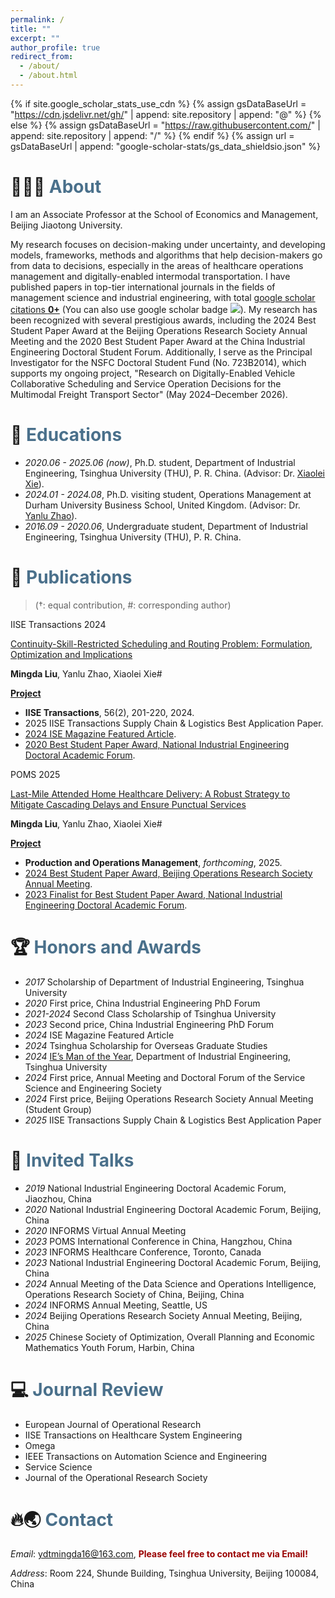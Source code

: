 ```yaml
---
permalink: /
title: ""
excerpt: ""
author_profile: true
redirect_from: 
  - /about/
  - /about.html
---
```


{% if site.google_scholar_stats_use_cdn %}
{% assign gsDataBaseUrl = "https://cdn.jsdelivr.net/gh/" | append: site.repository | append: "@" %}
{% else %}
{% assign gsDataBaseUrl = "https://raw.githubusercontent.com/" | append: site.repository | append: "/" %}
{% endif %}
{% assign url = gsDataBaseUrl | append: "google-scholar-stats/gs_data_shieldsio.json" %}


<span class='anchor' id='about-me'></span>
# 🙋‍♂️🎉 <font color="#4A708B">About</font>
I am an Associate Professor at the School of Economics and Management, Beijing Jiaotong University. 

My research focuses on decision-making under uncertainty, and developing models, frameworks, methods and algorithms that help decision-makers go from data to decisions, especially in the areas of healthcare operations management and digitally-enabled intermodal transportation. I have published papers in top-tier international journals in the fields of management science and industrial engineering, with total <a href='https://scholar.google.com/citations?user=q1cdK9sAAAAJ'>google scholar citations <strong><span id='total_cit'>0+</span></strong></a> (You can also use google scholar badge <a href='https://scholar.google.com/citations?user=q1cdK9sAAAAJ'><img src="https://img.shields.io/endpoint?url={{ url | url_encode }}&logo=Google%20Scholar&labelColor=f6f6f6&color=9cf&style=flat&label=citations"></a>). My research has been recognized with several prestigious awards, including the 2024 Best Student Paper Award at the Beijing Operations Research Society Annual Meeting and the 2020 Best Student Paper Award at the China Industrial Engineering Doctoral Student Forum. Additionally, I serve as the Principal Investigator for the NSFC Doctoral Student Fund (No. 723B2014), which supports my ongoing project, "Research on Digitally-Enabled Vehicle Collaborative Scheduling and Service Operation Decisions for the Multimodal Freight Transport Sector" (May 2024–December 2026).




# 📖 <font color="#4A708B">Educations</font>
- *2020.06 - 2025.06 (now)*, Ph.D. student, Department of Industrial Engineering, Tsinghua University (THU), P. R. China. (Advisor: Dr. [Xiaolei Xie](https://scholar.google.com/citations?user=XpGnNI8AAAAJ&hl=en)). <br>
- *2024.01 - 2024.08*, Ph.D. visiting student, Operations Management at Durham University Business School, United Kingdom. (Advisor: Dr. [Yanlu Zhao](https://yanluzhao.com/)). <br>
- *2016.09 - 2020.06*, Undergraduate student, Department of Industrial Engineering, Tsinghua University (THU), P. R. China.

# 📝 <font color="#4A708B">Publications</font>
> (†: equal contribution, #: corresponding author)

<div class="badge">IISE Transactions 2024</div></div>

[Continuity-Skill-Restricted Scheduling and Routing Problem: Formulation, Optimization and Implications](https://www.tandfonline.com/doi/epdf/10.1080/24725854.2023.2215843?needAccess=true)

**Mingda Liu**, Yanlu Zhao, Xiaolei Xie#

[**Project**](https://scholar.google.com/citations?view_op=view_citation&hl=zh-CN&user=q1cdK9sAAAAJ&citation_for_view=q1cdK9sAAAAJ:u-x6o8ySG0sC) <strong><span class='show_paper_citations' data='q1cdK9sAAAAJ:u-x6o8ySG0sC'></span></strong>
- **IISE Transactions**, 56(2), 201-220, 2024.
- 2025 IISE Transactions Supply Chain & Logistics Best Application Paper.
- [2024 ISE Magazine Featured Article](https://www.iise.org/iemagazine/2024-01/html/research/research.html).
- [2020 Best Student Paper Award, National Industrial Engineering Doctoral Academic Forum](https://mp.weixin.qq.com/s/iPGUYpj0OVomeEYKu4W2Xw).

<div class="badge">POMS 2025</div></div>

[Last-Mile Attended Home Healthcare Delivery: A Robust Strategy to Mitigate Cascading Delays and Ensure Punctual Services](https://journals.sagepub.com/doi/abs/10.1177/10591478251318914)

**Mingda Liu**, Yanlu Zhao, Xiaolei Xie#

[**Project**](https://cloud.tsinghua.edu.cn/f/c2cf6587525f4e71bb40/) <strong><span class='show_paper_citations' data='q1cdK9sAAAAJ:d1gkVwhDpl0C'></span></strong>
- **Production and Operations Management**, *forthcoming*, 2025.
- [2024 Best Student Paper Award, Beijing Operations Research Society Annual Meeting](https://mp.weixin.qq.com/s/hwKTySjk0-GU_UagHYyw6w).
- [2023 Finalist for Best Student Paper Award, National Industrial Engineering Doctoral Academic Forum](https://mp.weixin.qq.com/s/AnyB92uou4trDrS8nmc6Dg).


<span class='anchor' id='-honors-and-awards'></span>
# 🏆️ <font color="#4A708B">Honors and Awards</font>
- *2017* Scholarship of Department of Industrial Engineering, Tsinghua University    
- *2020* First price, China Industrial Engineering PhD Forum
- *2021-2024* Second Class Scholarship of Tsinghua University
- *2023* Second price, China Industrial Engineering PhD Forum
- *2024* ISE Magazine Featured Article                                                                     
- *2024* Tsinghua Scholarship for Overseas Graduate Studies
- *2024* [IE’s Man of the Year](https://mp.weixin.qq.com/s/r31Ou-6kimwFKCOgCwEesw), Department of Industrial Engineering, Tsinghua University  
- *2024* First price, Annual Meeting and Doctoral Forum of the Service Science and Engineering Society
- *2024* First price, Beijing Operations Research Society Annual Meeting (Student Group)
- *2025* IISE Transactions Supply Chain & Logistics Best Application Paper

# 💬 <font color="#4A708B">Invited Talks</font>
- *2019* National Industrial Engineering Doctoral Academic Forum, Jiaozhou, China
- *2020* National Industrial Engineering Doctoral Academic Forum, Beijing, China
- *2020* INFORMS Virtual Annual Meeting
- *2023* POMS International Conference in China, Hangzhou, China
- *2023* INFORMS Healthcare Conference, Toronto, Canada
- *2023* National Industrial Engineering Doctoral Academic Forum, Beijing, China
- *2024* Annual Meeting of the Data Science and Operations Intelligence, Operations Research Society of China, Beijing, China
- *2024* INFORMS Annual Meeting, Seattle, US
- *2024* Beijing Operations Research Society Annual Meeting, Beijing, China
- *2025* Chinese Society of Optimization, Overall Planning and Economic Mathematics Youth Forum, Harbin, China

# 💻 <font color="#4A708B">Journal Review</font>  
- European Journal of Operational Research
-	IISE Transactions on Healthcare System Engineering
-	Omega
-	IEEE Transactions on Automation Science and Engineering
-	Service Science
-	Journal of the Operational Research Society

<span class='anchor' id='-contact'></span>
# 🔥🌏️ <font color="#4A708B">Contact</font>
*Email*: ydtmingda16@163.com,   **<font color="#990000"> Please feel free to contact me via Email! </font>**

*Address*: Room 224, Shunde Building, Tsinghua University, Beijing 100084, China


